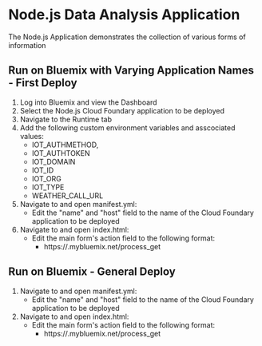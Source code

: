 # Node.js Data Analysis Application

The Node.js Application demonstrates the collection of various forms of information

## Run on Bluemix with Varying Application Names - First Deploy

1. Log into Bluemix and view the Dashboard
2. Select the Node.js Cloud Foundary application to be deployed
3. Navigate to the Runtime tab
4. Add the following custom environment variables and asscociated values:
	* IOT_AUTHMETHOD,
	* IOT_AUTHTOKEN
	* IOT_DOMAIN
	* IOT_ID
	* IOT_ORG
	* IOT_TYPE
	* WEATHER_CALL_URL
5. Navigate to and open manifest.yml:
	* Edit the "name" and "host" field to the name of the Cloud Foundary application to be deployed 
6. Navigate to and open index.html:
	* Edit the main form's action field to the following format:
		* https://<nameofcloudfoundaryapplication>.mybluemix.net/process_get

	
## Run on Bluemix - General Deploy
1. Navigate to and open manifest.yml:
	* Edit the "name" and "host" field to the name of the Cloud Foundary application to be deployed 
2. Navigate to and open index.html:
	* Edit the main form's action field to the following format:
		* https://<nameofcloudfoundaryapplication>.mybluemix.net/process_get

